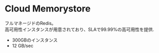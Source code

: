 # Cloud Memorystore
フルマネージドのRedis。  
高可用性インスタンスが用意されており、SLAで99.99%の高可用性を提供.

* 300GBのインスタンス
* 12 GB/sec